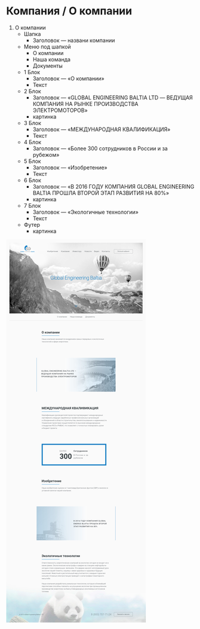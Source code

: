 # Компания / О компании

1. О компании
	* Шапка
		* Заголовок — названи компании
	* Меню под шапкой
		* О компании
		* Наша команда
		* Документы
	* 1 Блок
		* Заголовок — «О компании»
		* Текст
	* 2 Блок
		* Заголовок — «GLOBAL ENGINEERING BALTIA LTD — ВЕДУЩАЯ КОМПАНИЯ НА РЫНКЕ ПРОИЗВОДСТВА ЭЛЕКТРОМОТОРОВ»
		* картинка
	* 3 Блок
		* Заголовок — «МЕЖДУНАРОДНАЯ КВАЛИФИКАЦИЯ»
		* Текст
	* 4 Блок
		* Заголовок — «Более 300 сотрудников в России и за рубежом»
	* 5 Блок
		* Заголовок — «Изобретение»
		* Текст
	* 6 Блок
		* Заголовок — «В 2016 ГОДУ КОМПАНИЯ GLOBAL ENGINEERING BALTIA ПРОШЛА ВТОРОЙ ЭТАП РАЗВИТИЯ НА 80%»
		* картинка
	* 7 Блок
		* Заголовок — «Экологичные технологии»
		* Текст
	* Футер
		* картинка


![screen_1](../../previews/company.jpg)